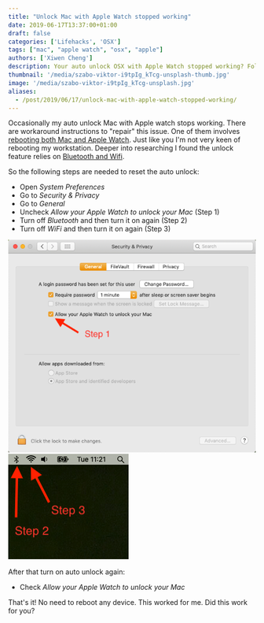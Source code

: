 ```yaml
---
title: "Unlock Mac with Apple Watch stopped working"
date: 2019-06-17T13:37:00+01:00
draft: false
categories: ['Lifehacks', 'OSX']
tags: ["mac", "apple watch", "osx", "apple"]
authors: ['Xiwen Cheng']
description: Your auto unlock OSX with Apple Watch stopped working? Follow these steps to fix it without rebooting your computer.
thumbnail: '/media/szabo-viktor-i9tpIg_kTcg-unsplash-thumb.jpg'
image: '/media/szabo-viktor-i9tpIg_kTcg-unsplash.jpg'
aliases:
  - /post/2019/06/17/unlock-mac-with-apple-watch-stopped-working/
---
```


Occasionally my auto unlock Mac with Apple watch stops working. There are workaround instructions to "repair" this issue. One of them involves [rebooting both Mac and Apple Watch](https://www.macobserver.com/tips/quick-tip/apple-watch-stopped-unlocking-mac-fix/). Just like you I'm not very keen of rebooting my workstation. Deeper into researching I found the unlock feature relies on [Bluetooth and Wifi](https://blog.pcrisk.com/mac/12662-auto-unlock-with-apple-watch-not-working-how-to-fix).

So the following steps are needed to reset the auto unlock:

- Open *System Preferences*
- Go to *Security & Privacy*
- Go to *General*
- Uncheck *Allow your Apple Watch to unlock your Mac* (Step 1)
- Turn off *Bluetooth* and then turn it on again (Step 2)
- Turn off *WiFi* and then turn it on again (Step 3)

![System Preferences](/media/mac-apple-watch-system-preferences.png)
![Mac Menu bar](/media/mac-apple-watch-menu-bar.png)

After that turn on auto unlock again:

- Check *Allow your Apple Watch to unlock your Mac*

That's it! No need to reboot any device. This worked for me. Did this work for you?
